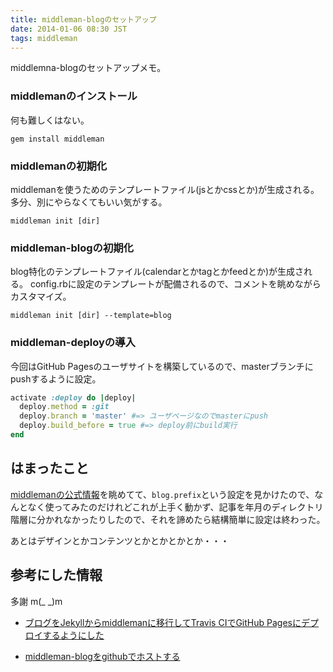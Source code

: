 ```yaml
---
title: middleman-blogのセットアップ
date: 2014-01-06 08:30 JST
tags: middleman
---
```


middlemna-blogのセットアップメモ。

### middlemanのインストール

何も難しくはない。

```
gem install middleman
```

### middlemanの初期化
middlemanを使うためのテンプレートファイル(jsとかcssとか)が生成される。
多分、別にやらなくてもいい気がする。

```
middleman init [dir]
```

### middleman-blogの初期化
blog特化のテンプレートファイル(calendarとかtagとかfeedとか)が生成される。
config.rbに設定のテンプレートが配備されるので、コメントを眺めながらカスタマイズ。

```
middleman init [dir] --template=blog
```

### middleman-deployの導入
今回はGitHub Pagesのユーザサイトを構築しているので、masterブランチにpushするように設定。

```ruby
activate :deploy do |deploy|
  deploy.method = :git
  deploy.branch = 'master' #=> ユーザページなのでmasterにpush
  deploy.build_before = true #=> deploy前にbuild実行
end
```

## はまったこと
[middlemanの公式情報](http://middlemanapp.com/basics/blogging/)を眺めてて、``blog.prefix``という設定を見かけたので、なんとなく使ってみたのだけれどこれが上手く動かず、記事を年月のディレクトリ階層に分かれなかったりしたので、それを諦めたら結構簡単に設定は終わった。

あとはデザインとかコンテンツとかとかとかとか・・・


## 参考にした情報
多謝 m(_ _)m

- [ブログをJekyllからmiddlemanに移行してTravis CIでGitHub Pagesにデプロイするようにした](http://webtech-walker.com/archive/2013/08/jekyll_to_middleman.html)

- [middleman-blogをgithubでホストする](http://blog.coiney.com/2013/06/21/host-middleman-blog-on-github/)

